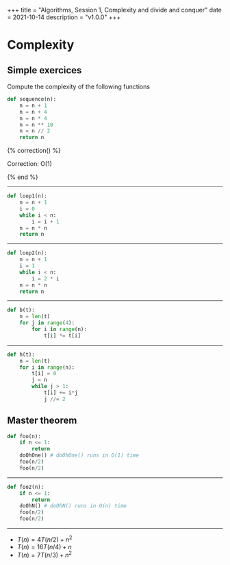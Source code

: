 +++
title = "Algorithms, Session 1, Complexity and divide and conquer"
date = 2021-10-14
description = "v1.0.0"
+++

# Complexity

## **Simple exercices**

Compute the complexity of the following functions

```python
def sequence(n):
    n = n + 1
    n = n + 4
    n = n * 4
    n = n ** 10
    n = n // 2
    return n
```

{% correction() %}

Correction:
O(1)

{% end %}

---

```python
def loop1(n):
    n = n + 1
    i = 0
    while i < n:
        i = i + 1
    n = n * n
    return n
```
---

```python
def loop2(n):
    n = n + 1
    i = 1
    while i < n:
        i = 2 * i
    n = n * n
    return n
```
---

```python
def b(t):
    n = len(t)
    for j in range(4):
        for i in range(n):
            t[i] *= t[i]
```
---

```python
def h(t):
    n = len(t)
    for i in range(n):
        t[i] = 0
        j = n
        while j > 1:
            t[i] += i*j
            j //= 2
```

## **Master theorem**

```python
def foo(n):
    if n <= 1:
        return
    doOhOne() # doOhOne() runs in O(1) time
    foo(n/2)
    foo(n/2)
```

---

```python
def foo2(n):
    if n <= 1:
        return
    doOhN() # doOhN() runs in O(n) time
    foo(n/2)
    foo(n/2)
```

---

- $T(n) = 4T(n/2) + n^2$
- $T(n) = 16T(n/4) + n$
- $T(n) = 7T(n/3) + n^2$
